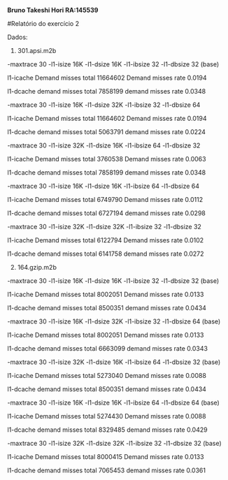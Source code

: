 **Bruno Takeshi Hori		RA:145539**

#Relatório do exercício 2


Dados: 
1. 301.apsi.m2b 

-maxtrace 30 -l1-isize 16K -l1-dsize 16K -l1-ibsize 32 -l1-dbsize 32 (base)

l1-icache
Demand misses total 11664602
Demand misses rate 0.0194

l1-dcache
demand misses total 7858199
demand misses rate 0.0348

-maxtrace 30 -l1-isize 16K -l1-dsize 32K -l1-ibsize 32 -l1-dbsize 64

l1-icache
Demand misses total 11664602
Demand misses rate 0.0194

l1-dcache
demand misses total 5063791
demand misses rate 0.0224

-maxtrace 30 -l1-isize 32K -l1-dsize 16K -l1-ibsize 64 -l1-dbsize 32

l1-icache
Demand misses total 3760538
Demand misses rate 0.0063

l1-dcache
demand misses total 7858199
demand misses rate 0.0348

-maxtrace 30 -l1-isize 16K -l1-dsize 16K -l1-ibsize 64 -l1-dbsize 64

l1-icache
Demand misses total 6749790
Demand misses rate 0.0112

l1-dcache
demand misses total 6727194
demand misses rate 0.0298

-maxtrace 30 -l1-isize 32K -l1-dsize 32K -l1-ibsize 32 -l1-dbsize 32

l1-icache
Demand misses total 6122794
Demand misses rate 0.0102

l1-dcache
demand misses total 6141758
demand misses rate 0.0272

2. 164.gzip.m2b 


-maxtrace 30 -l1-isize 16K -l1-dsize 16K -l1-ibsize 32 -l1-dbsize 32 (base)

l1-icache
Demand misses total 8002051
Demand misses rate 0.0133

l1-dcache
demand misses total 8500351
demand misses rate 0.0434

-maxtrace 30 -l1-isize 16K -l1-dsize 32K -l1-ibsize 32 -l1-dbsize 64 (base)

l1-icache
Demand misses total 8002051
Demand misses rate 0.0133

l1-dcache
demand misses total 6663099
demand misses rate 0.0343

-maxtrace 30 -l1-isize 32K -l1-dsize 16K -l1-ibsize 64 -l1-dbsize 32 (base)

l1-icache
Demand misses total 5273040
Demand misses rate 0.0088

l1-dcache
demand misses total 8500351
demand misses rate 0.0434

-maxtrace 30 -l1-isize 16K -l1-dsize 16K -l1-ibsize 64 -l1-dbsize 64 (base)

l1-icache
Demand misses total 5274430
Demand misses rate 0.0088

l1-dcache
demand misses total 8329485
demand misses rate 0.0429

-maxtrace 30 -l1-isize 32K -l1-dsize 32K -l1-ibsize 32 -l1-dbsize 32 (base)

l1-icache
Demand misses total 8000415
Demand misses rate 0.0133

l1-dcache
demand misses total 7065453
demand misses rate 0.0361
